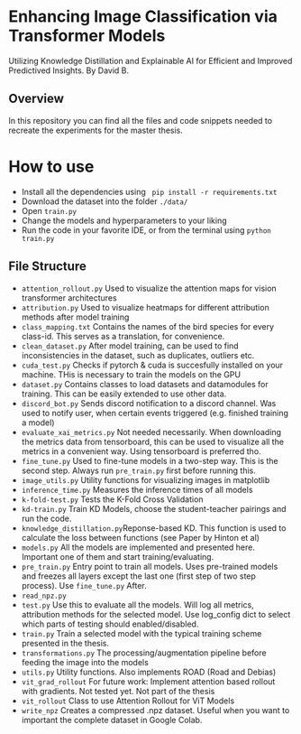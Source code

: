# Enhancing Image Classification via Transformer Models
Utilizing Knowledge Distillation and Explainable AI for Efficient and
Improved Predictived Insights. By David B.

## Overview
In this repository you can find all the files and code snippets needed to recreate the experiments for the master thesis.

# How to use
- Install all the dependencies using ``` pip install -r requirements.txt``` 
- Download the dataset into the folder `./data/`
- Open `train.py`
- Change the models and hyperparameters to your liking
- Run the code in your favorite IDE, or from the terminal using `python train.py`

## File Structure
- `attention_rollout.py` Used to visualize the attention maps for vision transformer architectures
- `attribution.py` Used to visualize heatmaps for different attribution methods after model training
- `class_mapping.txt` Contains the names of the bird species for every class-id. This serves as a translation, for convenience.
- `clean_dataset.py` After model training, can be used to find inconsistencies in the dataset, such as duplicates, outliers etc.
- `cuda_test.py` Checks if pytorch & cuda is succesfully installed on your machine. THis is necessary to train the models on the GPU
- `dataset.py` Contains classes to load datasets and datamodules for training. This can be easily extended to use other data.
- `discord_bot.py` Sends discord notification to a discord channel. Was used to notify user, when certain events triggered (e.g. finished training a model)
- `evaluate_xai_metrics.py` Not needed necessarily. When downloading the metrics data from tensorboard, this can be used to visualize all the metrics in a convenient way. Using tensorboard is preferred tho.
- `fine_tune.py` Used to fine-tune models in a two-step way. This is the second step. Always run `pre_train.py` first before running this.
- `image_utils.py` Utility functions for visualizing images in matplotlib
- `inference_time.py` Measures the inference times of all models
- `k-fold-test.py` Tests the K-Fold Cross Validation
- `kd-train.py` Train KD Models, choose the student-teacher pairings and run the code.
- `knowledge_distillation.py`Reponse-based KD. This function is used to calculate the loss between functions (see Paper by Hinton et al)
- `models.py` All the models are implemented and presented here. Important one of them and start training/evaluating.
- `pre_train.py` Entry point to train all models. Uses pre-trained models and freezes all layers except the last one (first step of two step process). Use `fine_tune.py` After.
- `read_npz.py`
- `test.py` Use this to evaluate all the models. Will log all metrics, attribution methods for the selected model. Use log_config dict to select which parts of testing should enabled/disabled.
- `train.py` Train a selected model with the typical training scheme presented in the thesis.
- `transformations.py` The processing/augmentation pipeline before feeding the image into the models
- `utils.py` Utility functions. Also implements ROAD (Road and Debias)
- `vit_grad_rollout` For future work: Implement attention based rollout with gradients. Not tested yet. Not part of the thesis
- `vit_rollout` Class to use Attention Rollout for ViT Models
- `write_npz` Creates a compressed .npz dataset. Useful when you want to important the complete dataset in Google Colab.